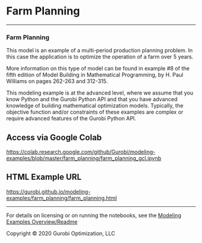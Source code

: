 # Farm Planning

---
### Farm Planning
This model is an example of a multi-period production planning problem. In this case the application is to optimize 
the operation of a farm over 5 years.

More information on this type of model can be found in example #8 of the fifth edition of Model Building in Mathematical Programming, 
by H. Paul Williams on pages 262-263 and 312-315.

This modeling example is at the advanced level, where we assume that you know Python and the Gurobi Python API and that 
you have advanced knowledge of building mathematical optimization models. Typically, the objective function and/or 
constraints of these examples are complex or require advanced features of the Gurobi Python API.

## Access via Google Colab

https://colab.research.google.com/github/Gurobi/modeling-examples/blob/master/farm_planning/farm_planning_gcl.ipynb

## HTML Example URL

https://gurobi.github.io/modeling-examples/farm_planning/farm_planning.html


----
For details on licensing or on running the notebooks, see the [Modeling Examples Overview/Readme](https://github.com/Gurobi/modeling-examples/)

Copyright © 2020 Gurobi Optimization, LLC

